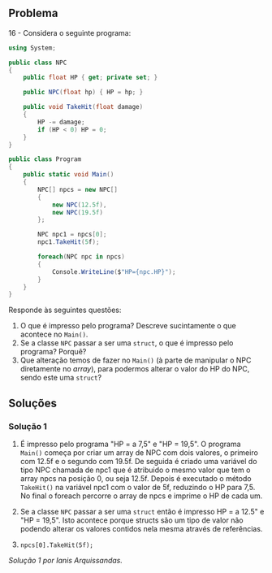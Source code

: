 ## Problema


16 - Considera o seguinte programa:

```cs
using System;

public class NPC
{
    public float HP { get; private set; }

    public NPC(float hp) { HP = hp; }

    public void TakeHit(float damage)
    {
        HP -= damage;
        if (HP < 0) HP = 0;
    }
}

public class Program
{
    public static void Main()
    {
        NPC[] npcs = new NPC[]
        {
            new NPC(12.5f),
            new NPC(19.5f)
        };

        NPC npc1 = npcs[0];
        npc1.TakeHit(5f);

        foreach(NPC npc in npcs)
        {
            Console.WriteLine($"HP={npc.HP}");
        }
    }
}
```

Responde às seguintes questões:

1. O que é impresso pelo programa? Descreve sucintamente o que acontece no
`Main()`.
2. Se a classe `NPC` passar a ser uma `struct`, o que é impresso pelo programa?
Porquê?
3. Que alteração temos de fazer no `Main()` (à parte de manipular o NPC
diretamente no _array_), para podermos alterar o valor do HP do NPC, sendo este
uma `struct`?


## Soluções

### Solução 1


1. É impresso pelo programa "HP = a 7,5" e "HP = 19,5".
   O programa `Main()` começa por criar um array de NPC com dois valores, o 
   primeiro com 12.5f e o segundo com 19.5f. 
   De seguida é criado uma variável do tipo NPC chamada de npc1 que é atribuido
   o mesmo valor que tem o array npcs na posição 0, ou seja 12.5f.
   Depois é executado o método `TakeHit()` na variável npc1 com o valor de 5f,
   reduzindo o HP para 7,5.
   No final o foreach percorre o array de npcs e imprime o HP de cada um.
   
2. Se a classe `NPC` passar a ser uma `struct` então é impresso HP = a 12.5" e
   "HP = 19,5".
   Isto acontece porque structs são um tipo de valor não podendo alterar os 
   valores contidos nela mesma através de referências. 

3. `npcs[0].TakeHit(5f);`   





*Solução 1 por Ianis Arquissandas.*
